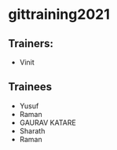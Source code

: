 # gittraining2021

## Trainers:

- Vinit


## Trainees
- Yusuf
- Raman
- GAURAV KATARE
- Sharath
- Raman


